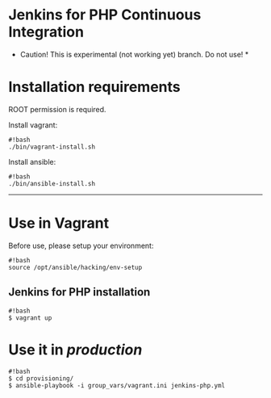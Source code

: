 Jenkins for PHP Continuous Integration
======================================

* Caution! This is experimental (not working yet) branch. Do not use! * 

# Installation requirements

ROOT permission is required.

Install vagrant:

```
#!bash
./bin/vagrant-install.sh
```

Install ansible:

```
#!bash
./bin/ansible-install.sh
```

- - -

# Use in Vagrant

Before use, please setup your environment:

```
#!bash
source /opt/ansible/hacking/env-setup
```

## Jenkins for PHP installation

```
#!bash
$ vagrant up
```

# Use it in *production*
```
#!bash
$ cd provisioning/
$ ansible-playbook -i group_vars/vagrant.ini jenkins-php.yml
```

